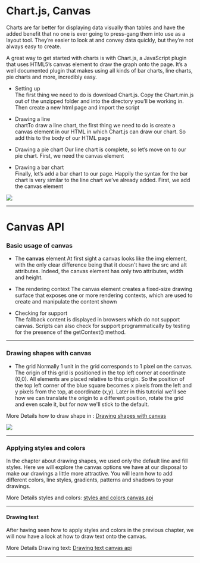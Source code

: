 # Chart.js, Canvas 

Charts are far better for displaying data visually than tables and have the added benefit that no one is ever going to press-gang them into use as a layout tool. They’re easier to look at and convey data quickly, but they’re not always easy to create. 

A great way to get started with charts is with Chart.js, a JavaScript plugin that uses HTML5’s canvas element to draw the graph onto the page. It’s a well documented plugin that makes using all kinds of bar charts, line charts, pie charts and more, incredibly easy. 

- Setting up  
The first thing we need to do is download Chart.js. Copy the Chart.min.js out of the unzipped folder and into the directory you’ll be working in. Then create a new html page and import the script 

- Drawing a line  
 chartTo draw a line chart, the first thing we need to do is create a canvas element in our HTML in which Chart.js can draw our chart. So add this to the body of our HTML page

 - Drawing a pie chart
Our line chart is complete, so let’s move on to our pie chart. First, we need the canvas element 

- Drawing a bar chart  
Finally, let’s add  a bar chart to our page. Happily the syntax for the bar chart is very similar to the line chart we’ve already added. First, we add the canvas element 

![](https://user-images.githubusercontent.com/1479100/45607189-2b018b80-ba7d-11e8-845e-d7ab810bc07f.png) 

------------------------------------------------------- 

# Canvas API 
### Basic usage of canvas   

- The **canvas**  element 
At first sight a canvas looks like the img element, with the only clear difference being that it doesn't have the src and alt attributes. Indeed, the canvas element has only two attributes, width and height. 

- The rendering context 
The  canvas element creates a fixed-size drawing surface that exposes one or more rendering contexts, which are used to create and manipulate the content shown 

- Checking for support  
The fallback content is displayed in browsers which do not support canvas. Scripts can also check for support programmatically by testing for the presence of the getContext() method. 
--------------------------------------
### Drawing shapes with canvas 

- The grid  Normally 1 unit in the grid corresponds to 1 pixel on the canvas. The origin of this grid is positioned in the top left corner at coordinate (0,0). All elements are placed relative to this origin. So the position of the top left corner of the blue square becomes x pixels from the left and y pixels from the top, at coordinate (x,y). Later in this tutorial we'll see how we can translate the origin to a different position, rotate the grid and even scale it, but for now we'll stick to the default. 
 

 More Details how to draw shape in : [Drawing shapes with canvas
](https://developer.mozilla.org/en-US/docs/Web/API/Canvas_API/Tutorial/Drawing_shapes) 

![](https://miro.medium.com/max/1400/1*AyJbvBOCxFroVojuRncDMQ.png)

 --------------------------------------
 ### Applying styles and colors
 
 In the chapter about drawing shapes, we used only the default line and fill styles. Here we will explore the canvas options we have at our disposal to make our drawings a little more attractive. You will learn how to add different colors, line styles, gradients, patterns and shadows to your drawings. 

  More Details styles and colors: [styles and colors canvas api
](https://developer.mozilla.org/en-US/docs/Web/API/Canvas_API/Tutorial/Applying_styles_and_colors)

--------------------------------------------------
#### Drawing text
 After having seen how to apply styles and colors in the previous chapter, we will now have a look at how to draw text onto the canvas. 


More Details Drawing text: [Drawing text canvas api
](https://developer.mozilla.org/en-US/docs/Web/API/Canvas_API/Tutorial/Drawing_text)


---------------------------------------------


 

  


 

